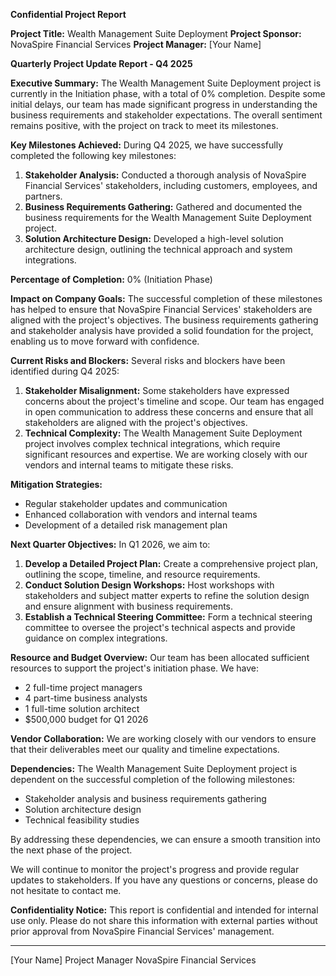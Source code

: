 **Confidential Project Report**

**Project Title:** Wealth Management Suite Deployment
**Project Sponsor:** NovaSpire Financial Services
**Project Manager:** [Your Name]

**Quarterly Project Update Report - Q4 2025**

**Executive Summary:**
The Wealth Management Suite Deployment project is currently in the Initiation phase, with a total of 0% completion. Despite some initial delays, our team has made significant progress in understanding the business requirements and stakeholder expectations. The overall sentiment remains positive, with the project on track to meet its milestones.

**Key Milestones Achieved:**
During Q4 2025, we have successfully completed the following key milestones:

1. **Stakeholder Analysis:** Conducted a thorough analysis of NovaSpire Financial Services' stakeholders, including customers, employees, and partners.
2. **Business Requirements Gathering:** Gathered and documented the business requirements for the Wealth Management Suite Deployment project.
3. **Solution Architecture Design:** Developed a high-level solution architecture design, outlining the technical approach and system integrations.

**Percentage of Completion:** 0% (Initiation Phase)

**Impact on Company Goals:**
The successful completion of these milestones has helped to ensure that NovaSpire Financial Services' stakeholders are aligned with the project's objectives. The business requirements gathering and stakeholder analysis have provided a solid foundation for the project, enabling us to move forward with confidence.

**Current Risks and Blockers:**
Several risks and blockers have been identified during Q4 2025:

1. **Stakeholder Misalignment:** Some stakeholders have expressed concerns about the project's timeline and scope. Our team has engaged in open communication to address these concerns and ensure that all stakeholders are aligned with the project's objectives.
2. **Technical Complexity:** The Wealth Management Suite Deployment project involves complex technical integrations, which require significant resources and expertise. We are working closely with our vendors and internal teams to mitigate these risks.

**Mitigation Strategies:**

* Regular stakeholder updates and communication
* Enhanced collaboration with vendors and internal teams
* Development of a detailed risk management plan

**Next Quarter Objectives:**
In Q1 2026, we aim to:

1. **Develop a Detailed Project Plan:** Create a comprehensive project plan, outlining the scope, timeline, and resource requirements.
2. **Conduct Solution Design Workshops:** Host workshops with stakeholders and subject matter experts to refine the solution design and ensure alignment with business requirements.
3. **Establish a Technical Steering Committee:** Form a technical steering committee to oversee the project's technical aspects and provide guidance on complex integrations.

**Resource and Budget Overview:**
Our team has been allocated sufficient resources to support the project's initiation phase. We have:

* 2 full-time project managers
* 4 part-time business analysts
* 1 full-time solution architect
* $500,000 budget for Q1 2026

**Vendor Collaboration:** We are working closely with our vendors to ensure that their deliverables meet our quality and timeline expectations.

**Dependencies:**
The Wealth Management Suite Deployment project is dependent on the successful completion of the following milestones:

* Stakeholder analysis and business requirements gathering
* Solution architecture design
* Technical feasibility studies

By addressing these dependencies, we can ensure a smooth transition into the next phase of the project.

We will continue to monitor the project's progress and provide regular updates to stakeholders. If you have any questions or concerns, please do not hesitate to contact me.

**Confidentiality Notice:**
This report is confidential and intended for internal use only. Please do not share this information with external parties without prior approval from NovaSpire Financial Services' management.

---

[Your Name]
Project Manager
NovaSpire Financial Services